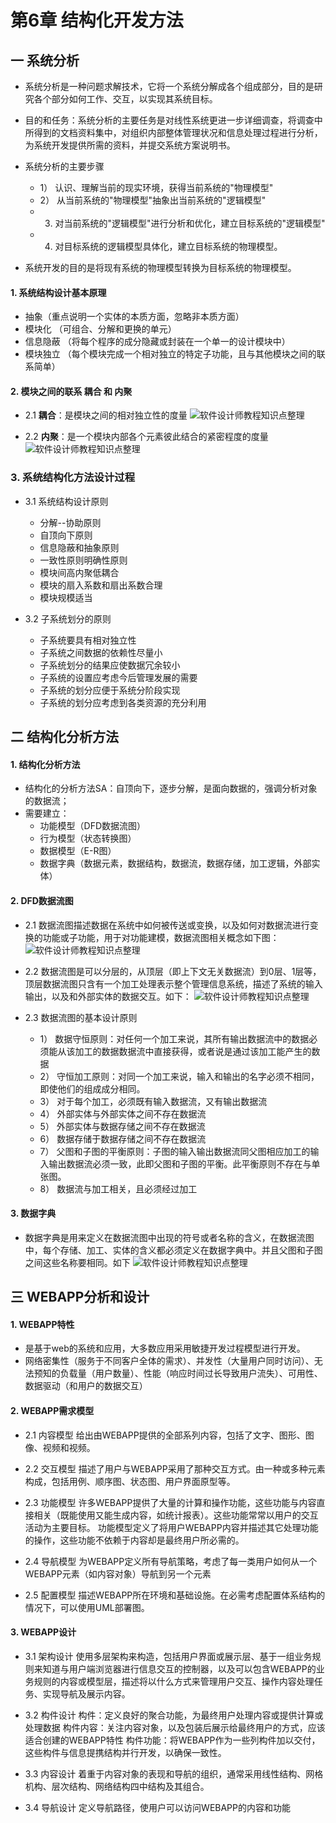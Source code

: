 # 第6章 结构化开发方法

## 一 系统分析

- 系统分析是一种问题求解技术，它将一个系统分解成各个组成部分，目的是研究各个部分如何工作、交互，以实现其系统目标。
- 目的和任务：系统分析的主要任务是对线性系统更进一步详细调查，将调查中所得到的文档资料集中，对组织内部整体管理状况和信息处理过程进行分析，为系统开发提供所需的资料，并提交系统方案说明书。
- 系统分析的主要步骤
  - 1） 认识、理解当前的现实环境，获得当前系统的"物理模型"
  - 2） 从当前系统的"物理模型"抽象出当前系统的"逻辑模型"
  - 3)  对当前系统的"逻辑模型"进行分析和优化，建立目标系统的"逻辑模型"
  - 4)  对目标系统的逻辑模型具体化，建立目标系统的物理模型。

- 系统开发的目的是将现有系统的物理模型转换为目标系统的物理模型。

#### 1. 系统结构设计基本原理

- 抽象（重点说明一个实体的本质方面，忽略非本质方面）
- 模块化 （可组合、分解和更换的单元）
- 信息隐蔽 （将每个程序的成分隐藏或封装在一个单一的设计模块中）
- 模块独立 （每个模块完成一个相对独立的特定子功能，且与其他模块之间的联系简单）

#### 2. 模块之间的联系 **耦合** 和 **内聚**
 
- 2.1 **耦合**：是模块之间的相对独立性的度量
![软件设计师教程知识点整理](./images/d6-2.png)

- 2.2 **内聚**：是一个模块内部各个元素彼此结合的紧密程度的度量
![软件设计师教程知识点整理](./images/d6-1.png)

### 3. 系统结构化方法设计过程

- 3.1 系统结构设计原则
  - 分解--协助原则
  - 自顶向下原则
  - 信息隐蔽和抽象原则
  - 一致性原则明确性原则
  - 模块间高内聚低耦合
  - 模块的扇入系数和扇出系数合理
  - 模块规模适当

- 3.2 子系统划分的原则
  - 子系统要具有相对独立性
  - 子系统之间数据的依赖性尽量小
  - 子系统划分的结果应使数据冗余较小
  - 子系统的设置应考虑今后管理发展的需要
  - 子系统的划分应便于系统分阶段实现
  - 子系统的划分应考虑到各类资源的充分利用

## 二 结构化分析方法

#### 1. 结构化分析方法
- 结构化的分析方法SA：自顶向下，逐步分解，是面向数据的，强调分析对象的数据流；
- 需要建立：
  - 功能模型（DFD数据流图）
  - 行为模型（状态转换图）
  - 数据模型（E-R图）
  - 数据字典（数据元素，数据结构，数据流，数据存储，加工逻辑，外部实体）

#### 2. DFD数据流图
- 2.1 数据流图描述数据在系统中如何被传送或变换，以及如何对数据流进行变换的功能或子功能，用于对功能建模，数据流图相关概念如下图：
![软件设计师教程知识点整理](./images/d4-11.png)

- 2.2 数据流图是可以分层的，从顶层（即上下文无关数据流）到0层、1层等，顶层数据流图只含有一个加工处理表示整个管理信息系统，描述了系统的输入输出，以及和外部实体的数据交互。如下：
![软件设计师教程知识点整理](./images/d4-12.png)

- 2.3 数据流图的基本设计原则
    - 1） 数据守恒原则：对任何一个加工来说，其所有输出数据流中的数据必须能从该加工的数据数据流中直接获得，或者说是通过该加工能产生的数据
    - 2） 守恒加工原则：对同一个加工来说，输入和输出的名字必须不相同，即使他们的组成成分相同。
    - 3） 对于每个加工，必须既有输入数据流，又有输出数据流
    - 4） 外部实体与外部实体之间不存在数据流
    - 5） 外部实体与数据存储之间不存在数据流
    - 6） 数据存储于数据存储之间不存在数据流
    - 7） 父图和子图的平衡原则：子图的输入输出数据流同父图相应加工的输入输出数据流必须一致，此即父图和子图的平衡。此平衡原则不存在与单张图。
    - 8） 数据流与加工相关，且必须经过加工

#### 3. 数据字典
- 数据字典是用来定义在数据流图中出现的符号或者名称的含义，在数据流图中，每个存储、加工、实体的含义都必须定义在数据字典中。并且父图和子图之间这些名称要相同。如下
![软件设计师教程知识点整理](./images/d4-13.png)


## 三 WEBAPP分析和设计

#### 1. WEBAPP特性
  - 是基于web的系统和应用，大多数应用采用敏捷开发过程模型进行开发。
  - 网络密集性（服务于不同客户全体的需求）、并发性（大量用户同时访问）、无法预知的负载量（用户数量）、性能（响应时间过长导致用户流失）、可用性、数据驱动（和用户的数据交互）

#### 2. WEBAPP需求模型

  - 2.1 内容模型
    给出由WEBAPP提供的全部系列内容，包括了文字、图形、图像、视频和视频。
  - 2.2 交互模型
    描述了用户与WEBAPP采用了那种交互方式。由一种或多种元素构成，包括用例、顺序图、状态图、用户界面原型等。

  - 2.3 功能模型
    许多WEBAPP提供了大量的计算和操作功能，这些功能与内容直接相关（既能使用又能生成内容，如统计报表）。这些功能常常以用户的交互活动为主要目标。
    功能模型定义了将用户WEBAPP内容并描述其它处理功能的操作，这些功能不依赖于内容却是最终用户所必需的。

  - 2.4 导航模型
    为WEBAPP定义所有导航策略，考虑了每一类用户如何从一个WEBAPP元素（如内容对象）导航到另一个元素

  - 2.5 配置模型
    描述WEBAPP所在环境和基础设施。在必需考虑配置体系结构的情况下，可以使用UML部署图。

#### 3. WEBAPP设计
  - 3.1 架构设计
    使用多层架构来构造，包括用户界面或展示层、基于一组业务规则来知道与用户端浏览器进行信息交互的控制器，以及可以包含WEBAPP的业务规则的内容或模型层，描述将以什么方式来管理用户交互、操作内容处理任务、实现导航及展示内容。

  - 3.2 构件设计
    构件：定义良好的聚合功能，为最终用户处理内容或提供计算或处理数据
    构件内容：关注内容对象，以及包装后展示给最终用户的方式，应该适合创建的WEBAPP特性
    构件功能：将WEBAPP作为一些列构件加以交付，这些构件与信息提携结构并行开发，以确保一致性。

  - 3.3 内容设计
    着重于内容对象的表现和导航的组织，通常采用线性结构、网格机构、层次结构、网络结构四中结构及其组合。

  - 3.4 导航设计
    定义导航路径，使用户可以访问WEBAPP的内容和功能
